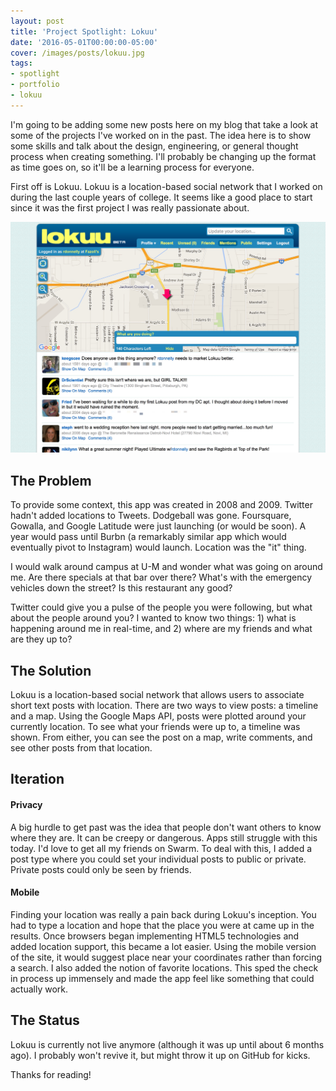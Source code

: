 ```yaml
---
layout: post
title: 'Project Spotlight: Lokuu'
date: '2016-05-01T00:00:00-05:00'
cover: /images/posts/lokuu.jpg
tags:
- spotlight
- portfolio
- lokuu
---
```

I'm going to be adding some new posts here on my blog that take a look at some of the projects I've worked on in the past. The idea here is to show some skills and talk about the design, engineering, or general thought process when creating something. I'll probably be changing up the format as time goes on, so it'll be a learning process for everyone.

First off is Lokuu. Lokuu is a location-based social network that I worked on during the last couple years of college. It seems like a good place to start since it was the first project I was really passionate about.

![Lokuu](/images/posts/lokuu.jpg)

## The Problem

To provide some context, this app was created in 2008 and 2009. Twitter hadn't added locations to Tweets. Dodgeball was gone. Foursquare, Gowalla, and Google Latitude were just launching (or would be soon). A year would pass until Burbn (a remarkably similar app which would eventually pivot to Instagram) would launch. Location was the "it" thing.

I would walk around campus at U-M and wonder what was going on around me. Are there specials at that bar over there? What's with the emergency vehicles down the street? Is this restaurant any good?

Twitter could give you a pulse of the people you were following, but what about the people around you? I wanted to know two things: 1) what is happening around me in real-time, and 2) where are my friends and what are they up to?

## The Solution

Lokuu is a location-based social network that allows users to associate short text posts with location. There are two ways to view posts: a timeline and a map. Using the Google Maps API, posts were plotted around your currently location. To see what your friends were up to, a timeline was shown. From either, you can see the post on a map, write comments, and see other posts from that location.

## Iteration

#### Privacy

A big hurdle to get past was the idea that people don't want others to know where they are. It can be creepy or dangerous. Apps still struggle with this today. I'd love to get all my friends on Swarm. To deal with this, I added a post type where you could set your individual posts to public or private. Private posts could only be seen by friends.

#### Mobile

Finding your location was really a pain back during Lokuu's inception. You had to type a location and hope that the place you were at came up in the results. Once browsers began implementing HTML5 technologies and added location support, this became a lot easier. Using the mobile version of the site, it would suggest place near your coordinates rather than forcing a search. I also added the notion of favorite locations. This sped the check in process up immensely and made the app feel like something that could actually work.


## The Status

Lokuu is currently not live anymore (although it was up until about 6 months ago). I probably won't revive it, but might throw it up on GitHub for kicks.

Thanks for reading!
